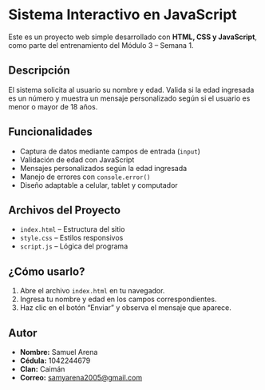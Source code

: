 # Sistema Interactivo en JavaScript

Este es un proyecto web simple desarrollado con **HTML, CSS y JavaScript**, como parte del entrenamiento del Módulo 3 – Semana 1.

## Descripción

El sistema solicita al usuario su nombre y edad. Valida si la edad ingresada es un número y muestra un mensaje personalizado según si el usuario es menor o mayor de 18 años.

## Funcionalidades

- Captura de datos mediante campos de entrada (`input`)
- Validación de edad con JavaScript
- Mensajes personalizados según la edad ingresada
- Manejo de errores con `console.error()`
- Diseño adaptable a celular, tablet y computador

## Archivos del Proyecto

- `index.html` – Estructura del sitio
- `style.css` – Estilos responsivos
- `script.js` – Lógica del programa

## ¿Cómo usarlo?

1. Abre el archivo `index.html` en tu navegador.
2. Ingresa tu nombre y edad en los campos correspondientes.
3. Haz clic en el botón “Enviar” y observa el mensaje que aparece.

## Autor

- **Nombre:** Samuel Arena  
- **Cédula:** 1042244679  
- **Clan:** Caimán  
- **Correo:** samyarena2005@gmail.com  


